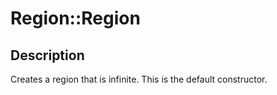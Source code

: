 # Region::Region

## Description

Creates a region that is infinite. This is the default constructor.